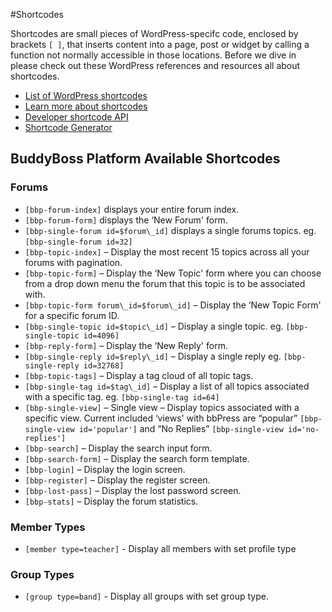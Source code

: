 #Shortcodes

Shortcodes are small pieces of WordPress-specifc code, enclosed by brackets `[ ]`, that inserts content into a page, post or widget by calling a function not normally accessible in those locations. Before we dive in please check out these WordPress references and resources all about shortcodes.

*   [List of WordPress shortcodes](https://en.support.wordpress.com/shortcodes/)
*   [Learn more about shortcodes](https://codex.wordpress.org/Shortcode)
*   [Developer shortcode API](https://codex.wordpress.org/Shortcode_API)
*   [Shortcode Generator](https://generatewp.com/shortcodes/)

BuddyBoss Platform Available Shortcodes
---------------------------------------

### Forums

*   `[bbp-forum-index]` displays your entire forum index.
*   `[bbp-forum-form]` displays the ‘New Forum' form.
*   `[bbp-single-forum id=$forum\_id]` displays a single forums topics. eg. `[bbp-single-forum id=32]`
*   `[bbp-topic-index]` – Display the most recent 15 topics across all your forums with pagination.
*   `[bbp-topic-form]` – Display the ‘New Topic' form where you can choose from a drop down menu the forum that this topic is to be associated with.
*   `[bbp-topic-form forum\_id=$forum\_id]` – Display the ‘New Topic Form' for a specific forum ID.
*   `[bbp-single-topic id=$topic\_id]` – Display a single topic. eg. `[bbp-single-topic id=4096]`
*   `[bbp-reply-form]` – Display the ‘New Reply' form.
*   `[bbp-single-reply id=$reply\_id]` – Display a single reply eg. `[bbp-single-reply id=32768]`
*   `[bbp-topic-tags]` – Display a tag cloud of all topic tags.
*   `[bbp-single-tag id=$tag\_id]` – Display a list of all topics associated with a specific tag. eg. `[bbp-single-tag id=64]`
*   `[bbp-single-view]` – Single view – Display topics associated with a specific view. Current included ‘views' with bbPress are “popular” `[bbp-single-view id='popular']` and “No Replies” `[bbp-single-view id='no-replies']`
*   `[bbp-search]` – Display the search input form.
*   `[bbp-search-form]` – Display the search form template.
*   `[bbp-login]` – Display the login screen.
*   `[bbp-register]` – Display the register screen.
*   `[bbp-lost-pass]` – Display the lost password screen.
*   `[bbp-stats]` – Display the forum statistics.

### Member Types

*   `[member type=teacher]` - Display all members with set profile type

### Group Types

*   `[group type=band]` - Display all groups with set group type.